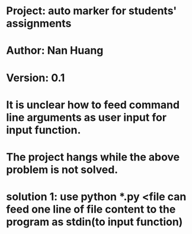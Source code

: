 # Project: auto marker for students' assignments
# Author: Nan Huang
# Version: 0.1

# It is unclear how to feed command line arguments as user input for input function.
# The project hangs while the above problem is not solved.
# solution 1: use python *.py <file can feed one line of file content to the program as stdin(to input function)

